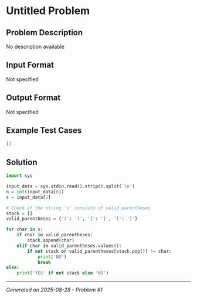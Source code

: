 # Untitled Problem

## Problem Description
No description available

## Input Format
Not specified

## Output Format
Not specified

## Example Test Cases
```json
[]
```

## Solution
```python
import sys

input_data = sys.stdin.read().strip().split('\n')
n = int(input_data[0])
s = input_data[1]

# Check if the string 's' consists of valid parentheses
stack = []
valid_parentheses = {'(': ')', '{': '}', '[': ']'}

for char in s:
    if char in valid_parentheses:
        stack.append(char)
    elif char in valid_parentheses.values():
        if not stack or valid_parentheses[stack.pop()] != char:
            print('NO')
            break
else:
    print('YES' if not stack else 'NO')
```

---
*Generated on 2025-08-28 - Problem #1*